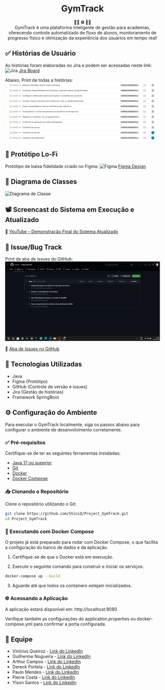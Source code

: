 <h1 align="center">GymTrack</h1>

<div align="center">
  <strong>🏋🏽 ⚙️ 🏃🏽</strong>
</div>
<div align="center">
  GymTrack é uma plataforma inteligente de gestão para academias, oferecendo controle automatizado de fluxo de alunos, monitoramento de progresso físico e otimização da experiência dos usuários em tempo real!
</div>

## ✅ Histórias de Usuário
As histórias foram elaboradas no Jira e podem ser acessadas neste link:
<img src="https://cdn-icons-png.flaticon.com/512/5968/5968875.png" alt="Jira" width="20"/> [Jira Board](https://coderfullstackvinicius.atlassian.net/jira/software/projects/SCRUM/boards/1/backlog?atlOrigin=eyJpIjoiYjI0Yzc5YWNmNTJiNGIzYjhlYjg2YzJjMGEyZDdlNjYiLCJwIjoiaiJ9)

Abaixo, Print de todas a histórias:
![Histórias de Usuário](./images/print_historias_de_usuario.jpg)

## 🧪 Protótipo Lo-Fi
Protótipo de baixa fidelidade criado no Figma: 
<img src="https://upload.wikimedia.org/wikipedia/commons/3/33/Figma-logo.svg" alt="Figma" width="20"/> [Figma Design](https://www.figma.com/design/P3UNY8tWPJj7FW43XrU9ZE/Untitled?node-id=0-1&t=b3ow5hTyewWG7oIH-1)

## 🧠 Diagrama de Classes
![Diagrama de Classe](./images/att_diagrama_de_classes)

## 📽️ Screencast do Sistema em Execução e Atualizado
🔗 [YouTube – Demonstração Final do Sistema Atualizado](https://youtu.be/498tf5N0Fi4)

## 🐞 Issue/Bug Track
Print da aba de issues do GitHub:  
![Print das Issues](./images/img_issue_bug_tracker.jpg)

🔗 [Aba de Issues no GitHub](https://github.com/SViniQ/Project_GymTrack/issues)

## 🔧 Tecnologias Utilizadas

- Java
- Figma (Protótipo)
- GitHub (Controle de versão e issues)
- Jira (Gestão de histórias)
- Framework SpringBoot

## ⚙️ Configuração do Ambiente

Para executar o GymTrack localmente, siga os passos abaixo para configurar o ambiente de desenvolvimento corretamente.

### ✅ Pré-requisitos

Certifique-se de ter as seguintes ferramentas instaladas:

- [Java 17 ou superior](https://www.oracle.com/java/technologies/downloads/)
- [Git](https://git-scm.com/)
- [Docker](https://www.docker.com/)
- [Docker Compose](https://docs.docker.com/compose/)

### 📥 Clonando o Repositório

Clone o repositório utilizando o Git:

```bash
git clone https://github.com/SViniQ/Project_GymTrack.git
cd Project_GymTrack
```

### 🐳 Executando com Docker Compose

O projeto já está preparado para rodar com Docker Compose, o que facilita a configuração do banco de dados e da aplicação.

1. Certifique-se de que o Docker está em execução.

2. Execute o seguinte comando para construir e iniciar os serviços:

```bash
docker-compose up --build
```

3. Aguarde até que todos os containers estejam inicializados.

### 🌐 Acessando a Aplicação

A aplicação estará disponível em: http://localhost:8080

Verifique também as configurações do application.properties ou docker-compose.yml para confirmar a porta configurada.

## 👥 Equipe

- Vinícius Queiroz - [Link do LinkedIn](https://www.linkedin.com/in/viníciussilvaqueiroz/)
- Guilherme Nogueira - [Link do LinkedIn](https://www.linkedin.com/in/guilherme-wolf/)
- Arthur Campos - [Link do LinkedIn](https://www.linkedin.com/in/arthur-campos-a120472b7/)
- Dereck Portela - [Link do LinkedIn](https://www.linkedin.com/in/dereck-portela-36682675/)
- Paulo Mendes - [Link do LinkedIn](https://www.linkedin.com/in/paulo-mendes/)
- Pierre Costa - [Link do LinkedIn](https://www.linkedin.com/in/pierre-costa-b1b51314a/)
- Ylson Santos - [Link do LinkedIn](https://www.linkedin.com/in/ylson-santos/)